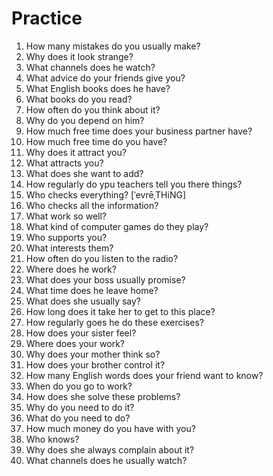 # Practice

1. How many mistakes do you usually make?
2. Why does it look strange?
3. What channels does he watch?
4. What advice do your friends give you?
5. What English books does he have?
6. What books do you read?
7. How often do you think about it?
8. Why do you depend on him?
9. How much free time does your business partner have?
10. How much free time do you have?
11. Why does it attract you?
12. What attracts you?
13. What does she want to add?
14. How regularly do ypu teachers tell you there things?
15. Who checks everything? [ˈevrēˌTHiNG]
16. Who checks all the information?
17. What work so well?
18. What kind of computer games do they play?
19. Who supports you?
20. What interests them?
21. How often do you listen to the radio?
22. Where does he work?
23. What does your boss usually promise?
24. What time does he leave home?
25. What does she usually say?
26. How long does it take her to get to this place?
27. How regularly goes he do these exercises?
28. How does your sister feel?
29. Where does your work?
30. Why does your mother think so?
31. How does your brother control it?
32. How many English words does your friend want to know?
33. When do you go to work?
34. How does she solve these problems?
35. Why do you need to do it?
36. What do you need to do?
37. How much money do you have with you?
38. Who knows?
39. Why does she always complain about it?
40. What channels does he usually watch?

